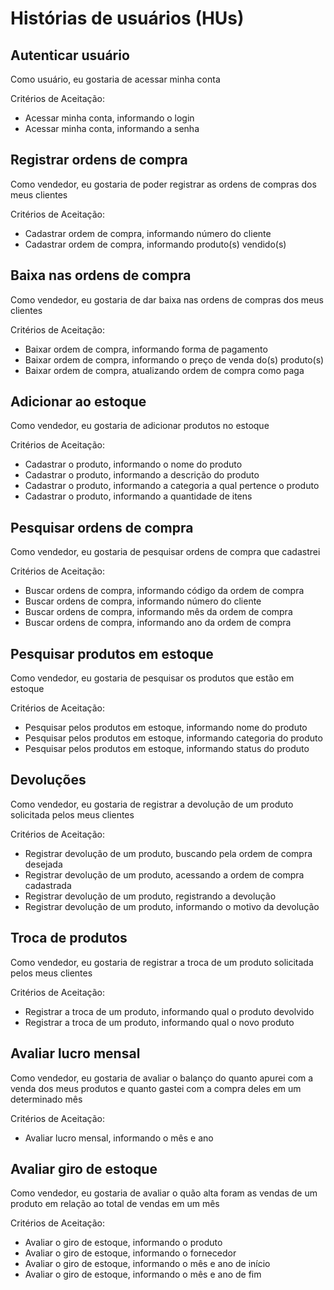 # Histórias de usuários (HUs)

## Autenticar usuário

Como usuário, eu gostaria de acessar minha conta

Critérios de Aceitação:
- Acessar minha conta, informando o login
- Acessar minha conta, informando a senha


## Registrar ordens de compra

Como vendedor, eu gostaria de poder registrar as ordens de compras dos meus clientes

Critérios de Aceitação:
- Cadastrar ordem de compra, informando número do cliente
- Cadastrar ordem de compra, informando produto(s) vendido(s)


## Baixa nas ordens de compra

Como vendedor, eu gostaria de dar baixa nas ordens de compras dos meus clientes

Critérios de Aceitação:
- Baixar ordem de compra, informando forma de pagamento
- Baixar ordem de compra, informando o preço de venda do(s) produto(s)
- Baixar ordem de compra, atualizando ordem de compra como paga

## Adicionar ao estoque

Como vendedor, eu gostaria de adicionar produtos no estoque

Critérios de Aceitação:
- Cadastrar o produto, informando o nome do produto
- Cadastrar o produto, informando a descrição do produto
- Cadastrar o produto, informando a categoria a qual pertence o produto
- Cadastrar o produto, informando a quantidade de itens

## Pesquisar ordens de compra

Como vendedor, eu gostaria de pesquisar ordens de compra que cadastrei

Critérios de Aceitação:
- Buscar ordens de compra, informando código da ordem de compra
- Buscar ordens de compra, informando número do cliente 
- Buscar ordens de compra, informando mês da ordem de compra
- Buscar ordens de compra, informando ano da ordem de compra

## Pesquisar produtos em estoque

Como vendedor, eu gostaria de pesquisar os produtos que estão em estoque

Critérios de Aceitação:
- Pesquisar pelos produtos em estoque, informando nome do produto
- Pesquisar pelos produtos em estoque, informando categoria do produto
- Pesquisar pelos produtos em estoque, informando status do produto

## Devoluções

Como vendedor, eu gostaria de registrar a devolução de um produto solicitada pelos meus clientes

Critérios de Aceitação:
- Registrar devolução de um produto, buscando pela ordem de compra desejada
- Registrar devolução de um produto, acessando a ordem de compra cadastrada
- Registrar devolução de um produto, registrando a devolução
- Registrar devolução de um produto, informando o motivo da devolução

## Troca de produtos

Como vendedor, eu gostaria de registrar a troca de um produto solicitada pelos meus clientes

Critérios de Aceitação:
- Registrar a troca de um produto, informando qual o produto devolvido
- Registrar a troca de um produto, informando qual o novo produto

## Avaliar lucro mensal

Como vendedor, eu gostaria de avaliar o balanço do quanto apurei com a venda dos meus produtos e quanto gastei com a compra deles em um determinado mês

Critérios de Aceitação:
- Avaliar lucro mensal, informando o mês e ano

## Avaliar giro de estoque

Como vendedor, eu gostaria de avaliar o quão alta foram as vendas de um produto em relação ao total de vendas em um mês

Critérios de Aceitação:
- Avaliar o giro de estoque, informando o produto
- Avaliar o giro de estoque, informando o fornecedor
- Avaliar o giro de estoque, informando o mês e ano de início
- Avaliar o giro de estoque, informando o mês e ano de fim